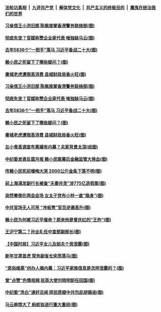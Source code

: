 ####  [法轮功真相](../../../../basic/blob/master/README.md?t=02040201) &nbsp;|&nbsp; [九评共产党](../../../../9ping.md/blob/master/README.md?t=02040201) &nbsp;|&nbsp; [解体党文化](../../../../jtdwh.md/blob/master/README.md?t=02040201)  &nbsp;|&nbsp; [共产主义的终极目的](../../../../gczydzjmd.md/blob/master/README.md?t=02040201) &nbsp;|&nbsp; [魔鬼在统治我们的世界](../../../../mgztzwmdsj.md/blob/master/README.md?t=02040201) 

#### [习亲信王小洪旧部 陈枫接掌香港警务联络部(图)](../pages/p2/961299.md?t=02040201) 

#### [彻底失宠？官媒称赞企业家代表 唯独缺马云(图)](../pages/p2/961270.md?t=02040201) 


#### [去年5836个“一把手”落马 习近平备战二十大(图)](../pages/p2/961293.md?t=02040201) 

#### [赖小民之死留下了哪些疑问？(图)](../pages/p2/961290.md?t=02040201) 

#### [秦城老虎遭限高消费 县城财政局香火旺(图)](../pages/p2/961210.md?t=02040201) 

#### [习亲信王小洪旧部 陈枫接掌香港警务联络部(图)](../pages/p2/961299.md?t=02040201) 

#### [彻底失宠？官媒称赞企业家代表 唯独缺马云(图)](../pages/p2/961270.md?t=02040201) 


#### [去年5836个“一把手”落马 习近平备战二十大(图)](../pages/p2/961293.md?t=02040201) 

#### [赖小民之死留下了哪些疑问？(图)](../pages/p2/961290.md?t=02040201) 

#### [秦城老虎遭限高消费 县城财政局香火旺(图)](../pages/p2/961210.md?t=02040201) 

#### [左小青高调宣布离婚有内幕？夫家背景太深(组图)](../pages/p2/961166.md?t=02040201) 

#### [中纪委发表反腐月报 赖小民案幕后金融监管大换血(图)](../pages/p2/961198.md?t=02040201) 

#### [传赖小民死前嚎啕大哭 2000公斤金条下落不明(图)](../pages/p2/961124.md?t=02040201) 

#### [前上海浦发副行长被查“夫妻共贪”涉775亿造假案(图)](../pages/p2/961158.md?t=02040201) 

#### [突然晕倒在两会会场 女太子党布小林一直“隐身”(图)](../pages/p2/961147.md?t=02040201) 

#### [中共官场无人可用 “冷板凳”官员逆袭高升(图)](../pages/p2/961084.md?t=02040201) 

#### [赖小民为何被习近平催命？原来他是曾庆红的“王炸”(图)](../pages/p2/960102.md?t=02040201) 

#### [王沪宁第二？孙业礼任中宣部副部长(图)](../pages/p2/961040.md?t=02040201) 

#### [【中国时局】习近平女儿及姐夫个资泄露(图)](../pages/p2/961027.md?t=02040201) 

#### [新年甘肃首虎 常务副省长宋亮落马(图)](../pages/p2/961088.md?t=02040201) 

#### [“恶俗维基”创办人揭内幕：习近平家族信息是怎样泄露的？(图)](../pages/p2/961026.md?t=02040201) 

#### [曾“点赞”色情视频 驻英大使刘晓明卸任回国(图)](../pages/p2/961000.md?t=02040201) 

#### [中纪委“洗白”通奸丑闻 网民质疑中共包庇胡锡进(图)](../pages/p2/960943.md?t=02040201) 

#### [马云麻烦大了 蚂蚁拟进行重大重组(图)](../pages/p2/960941.md?t=02040201) 

